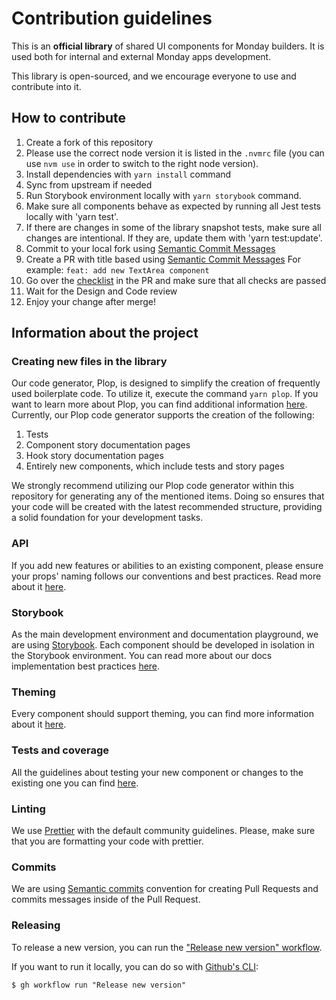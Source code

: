 # Contribution guidelines

This is an **official library** of shared UI components for Monday builders. It is used both for internal and external Monday apps development.

This library is open-sourced, and we encourage everyone to use and contribute into it.

## How to contribute

1. Create a fork of this repository
2. Please use the correct node version it is listed in the `.nvmrc` file (you can use `nvm use` in order to switch to the right node version).
3. Install dependencies with `yarn install` command
4. Sync from upstream if needed
5. Run Storybook environment locally with `yarn storybook` command.
6. Make sure all components behave as expected by running all Jest tests locally with 'yarn test'.
7. If there are changes in some of the library snapshot tests, make sure all changes are intentional. If they are, update them with 'yarn test:update'.
8. Commit to your local fork using [Semantic Commit Messages](https://seesparkbox.com/foundry/semantic_commit_messages)
9. Create a PR with title based using [Semantic Commit Messages](https://seesparkbox.com/foundry/semantic_commit_messages)
   For example: `feat: add new TextArea component`
10. Go over the [checklist](/.github/PULL_REQUEST_TEMPLATE.md) in the PR and make sure that all checks are passed
11. Wait for the Design and Code review
12. Enjoy your change after merge!

## Information about the project

### Creating new files in the library

Our code generator, Plop, is designed to simplify the creation of frequently used boilerplate code. To utilize it, execute the command `yarn plop`. If you want to learn more about Plop, you can find additional information [here](https://plopjs.com/).
Currently, our Plop code generator supports the creation of the following:

1. Tests
2. Component story documentation pages
3. Hook story documentation pages
4. Entirely new components, which include tests and story pages

We strongly recommend utilizing our Plop code generator within this repository for generating any of the mentioned items. Doing so ensures that your code will be created with the latest recommended structure, providing a solid foundation for your development tasks.

### API

If you add new features or abilities to an existing component, please ensure your props' naming follows our conventions and best practices. Read more about it [here](./API_GUIDELINES.MD).

### Storybook

As the main development environment and documentation playground, we are using [Storybook](https://storybook.js.org/).
Each component should be developed in isolation in the Storybook environment.
You can read more about our docs implementation best practices [here](COMPONENTS_DOCUMENTATION_GUIDELINES.md).

### Theming

Every component should support theming, you can find more information about it [here](THEME_README.md).

### Tests and coverage

All the guidelines about testing your new component or changes to the existing one you can find [here](TESTING_README.md).

### Linting

We use [Prettier](https://prettier.io/) with the default community guidelines. Please, make sure that you are formatting your code with prettier.

### Commits

We are using [Semantic commits](https://gist.github.com/joshbuchea/6f47e86d2510bce28f8e7f42ae84c716) convention for creating Pull Requests and commits messages inside of the Pull Request.

### Releasing

To release a new version, you can run the ["Release new version" workflow](https://github.com/mondaycom/monday-ui-react-core/actions/workflows/release.yml).

If you want to run it locally, you can do so with [Github's CLI](https://cli.github.com/):

```
$ gh workflow run "Release new version"
```
